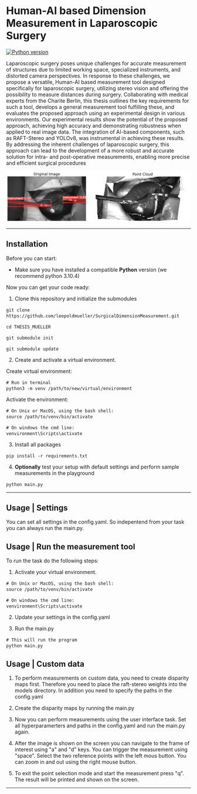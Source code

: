 
# **Human-AI based Dimension Measurement in Laparoscopic Surgery**


[![Python version](https://img.shields.io/badge/python-3.10.4-green.svg)](https://www.python.org/downloads/)


Laparoscopic surgery poses unique challenges for accurate measurement of structures due to limited working space, specialized instruments, and distorted camera perspectives. In response to these challenges, we propose a versatile, Human-AI based measurement tool designed specifically for laparoscopic surgery, utilizing stereo vision and offering the possibility to measure distances during surgery. Collaborating with medical experts from the Charite Berlin, this thesis outlines the key requirements for such a tool, develops a general measurement tool fulfilling these, and evaluates the proposed approach using an experimental design in various environments. Our experimental results show the potential of the proposed approach, achieving high accuracy and demonstrating robustness when applied to real image data. The integration of AI-based components, such as RAFT-Stereo and YOLOv8, was instrumental in achieving these results. By addressing the inherent challenges of laparoscopic surgery, this approach can lead to the development of a more robust and accurate solution for intra- and post-operative measurements, enabling more precise and efficient surgical procedures

![plot](/src/readme/exp3_point_cloud.png)

---

## Installation

Before you can start:

- Make sure you have installed a compatible **Python** version (we recommend python 3.10.4)


Now you can get your code ready:

1. Clone this repository and initialize the submodules

```
git clone https://github.com/leopoldmueller/SurgicalDimensionMeasurement.git
```

```
cd THESIS_MUELLER
```

```
git submodule init
```

```
git submodule update
```

2. Create and activate a virtual environment.

Create virtual environment:

```
# Run in terminal
python3 -m venv /path/to/new/virtual/environment
```

Activate the environment:

```
# On Unix or MacOS, using the bash shell:
source /path/to/venv/bin/activate
```

```
# On windows the cmd line:
venvironment\Scripts\activate
```


3. Install all packages

```
pip install -r requirements.txt
```

4. **Optionally** test your setup with default settings and perform sample measurements in the playground

```
python main.py
```

---

## Usage | Settings

You can set all settings in the config.yaml. So indepentend from your task you can always run the main.py.

## Usage | Run the measurement tool

To run the task do the following steps:

1. Activate your virtual environment.

```
# On Unix or MacOS, using the bash shell:
source /path/to/venv/bin/activate
```

```
# On windows the cmd line:
venvironment\Scripts\activate
```

2. Update your settings in the config.yaml

3. Run the main.py

```
# This will run the program
python main.py
```

## Usage | Custom data

1. To perform measurements on custom data, you need to create disparity maps first. Therefore you need to place the raft-stereo weights into the models directory. In addition you need to specify the paths in the config.yaml

2. Create the disparity maps by running the main.py

3. Now you can perform measurements using the user interface task. Set all hyperparamerters and paths in the config.yaml and run the main.py again.

4. After the image is shown on the screen you can navigate to the frame of interest using "a" and "d" keys. You can trigger the measurement using "space". Select the two reference points with the left mous button. You can zoom in and out using the right mouse button.

5. To exit the point selection mode and start the measurement press "q". The result will be printed and shown on the screen.

---

